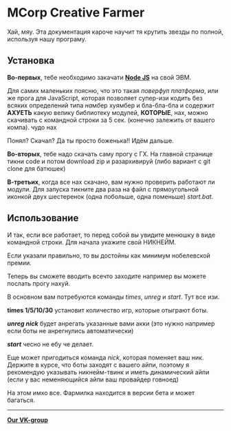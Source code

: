 # MCorp Creative Farmer
Хай, мяу. Эта документация кароче научит тя крутить звезды по полной, используя нашу програму.

## Установка
**Во-первых**, тебе необходимо закачати [**Node JS**](https://nodejs.org/en/) на свой ЭВМ.

Для самих маленьких поясню, что это такая *поверфул платформа*, или же прога
для JavaScript, которая позволяет супер-изи кодить без всяких определений типа
*на*м*б*ер хуямбер и бла-бла-бла и содержит **АХУЕТЬ** какую велику библиотеку модулей,
****КОТОРЫЕ****, нах, можно скачивать с командной строки за 5 сек. (конечно залежить от вашего
компа). чудо нах

Понял? Скачал? Да ты просто боженька!! Идём дальше.

**Во-вторых**, тебе надо скачать саму прогу с ГХ. На главной
странице тикни code и потом download zip и разархивируй (либо вариант с git clone для батюшек)

**В-третьих**, когда все нах скачано, вам нужно проверить работают ли модули.
Для запуска тикните два раза на файл с прямоугольной иконкой двух шестеренок (одна побольше, одна поменьше) *start.bat*.

## Использование
И так, если все работает, то перед собой вы увидите менюшку в виде командной строки.
Для начала укажите свой НИКНЕЙМ.

Если указали правильно, то вы достойны как минимум нобелевской премии.

Теперь вы сможете вводить всечто заходите например вы можете послать прогу нахуй.

В основном вам потребуются команды *times*, *unreg* и *start*.
Тут все изи.

**times 1/5/10/30** установит количество игр, которые отыграют боты.

***unreg nick*** будет анрегать указанные вами акки (это нужно например если боты не анрегнулись автоматически)

***start*** чесно не ебу че делает.

Еще может пригодиться команда *nick*, которая поменяет ваш ник.
Держите в курсе, что боты заходят с вашего айпи, поэтому я рекомендую указывать никнейм-твинк
и иметь динамический айпи (если у вас неменяющийся айпи ваш провайдер говноед)

На этом имхо все. Фармилка находится в версии бета и может багаться.

---

[**Our VK-group**](https://vk.com/renaze)